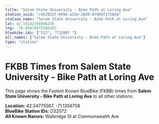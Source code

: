 ```yaml
---
title: "Salem State University - Bike Path at Loring Ave"
station_uuid: "c4b2925f-0494-a35e-28d8-87969f1758e8"
station_name: "Salem State University - Bike Path at Loring Ave"
lat: 42.50182398896298
lng: -70.89478075504303
bluebike_ids: ["522", "T32007 "]
all_names: ["Salem State University - Bike Path at Loring Ave"]
type: "station"
---
```


# FKBB Times from Salem State University - Bike Path at Loring Ave

This page shows the Fastest Known BlueBike (FKBB) times from **Salem State University - Bike Path at Loring Ave** to all other stations.

**Location:** 42.34775567, -71.1356758  
**BlueBike Station IDs:** D32072  
**All Known Names:** Walbridge St at Commonwealth Ave

